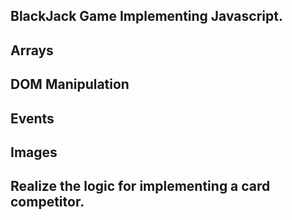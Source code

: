 ## BlackJack Game Implementing Javascript.

## Arrays

## DOM Manipulation

## Events

## Images

## Realize the logic for implementing a card competitor.